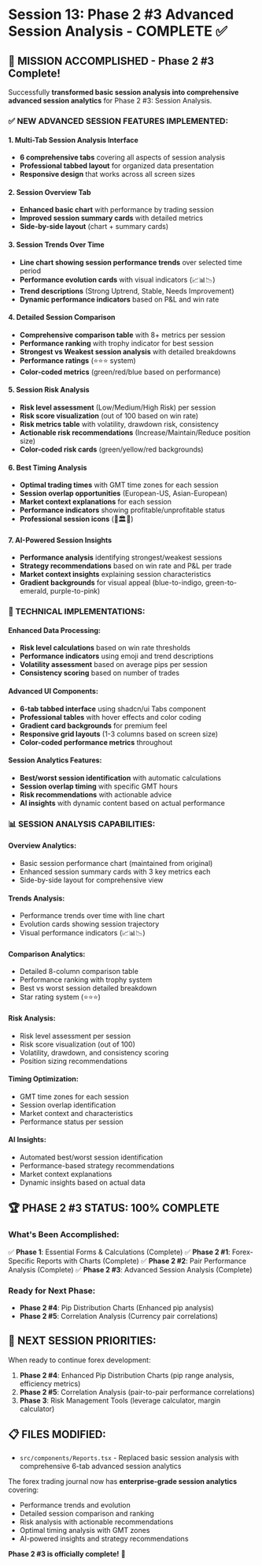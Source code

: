 # Session 13: Phase 2 #3 Advanced Session Analysis - COMPLETE ✅

## 🎯 MISSION ACCOMPLISHED - Phase 2 #3 Complete!

Successfully **transformed basic session analysis into comprehensive advanced session analytics** for Phase 2 #3: Session Analysis.

### ✅ NEW ADVANCED SESSION FEATURES IMPLEMENTED:

#### **1. Multi-Tab Session Analysis Interface**
- **6 comprehensive tabs** covering all aspects of session analysis
- **Professional tabbed layout** for organized data presentation
- **Responsive design** that works across all screen sizes

#### **2. Session Overview Tab**
- **Enhanced basic chart** with performance by trading session
- **Improved session summary cards** with detailed metrics
- **Side-by-side layout** (chart + summary cards)

#### **3. Session Trends Over Time**
- **Line chart showing session performance trends** over selected time period
- **Performance evolution cards** with visual indicators (📈📊📉)
- **Trend descriptions** (Strong Uptrend, Stable, Needs Improvement)
- **Dynamic performance indicators** based on P&L and win rate

#### **4. Detailed Session Comparison**
- **Comprehensive comparison table** with 8+ metrics per session
- **Performance ranking** with trophy indicator for best session
- **Strongest vs Weakest session analysis** with detailed breakdowns
- **Performance ratings** (⭐⭐⭐ system)
- **Color-coded metrics** (green/red/blue based on performance)

#### **5. Session Risk Analysis**
- **Risk level assessment** (Low/Medium/High Risk) per session
- **Risk score visualization** (out of 100 based on win rate)
- **Risk metrics table** with volatility, drawdown risk, consistency
- **Actionable risk recommendations** (Increase/Maintain/Reduce position size)
- **Color-coded risk cards** (green/yellow/red backgrounds)

#### **6. Best Timing Analysis**
- **Optimal trading times** with GMT time zones for each session
- **Session overlap opportunities** (European-US, Asian-European)
- **Market context explanations** for each session
- **Performance indicators** showing profitable/unprofitable status
- **Professional session icons** (🌅🏛️🗽)

#### **7. AI-Powered Session Insights**
- **Performance analysis** identifying strongest/weakest sessions
- **Strategy recommendations** based on win rate and P&L per trade
- **Market context insights** explaining session characteristics
- **Gradient backgrounds** for visual appeal (blue-to-indigo, green-to-emerald, purple-to-pink)

### 🔧 TECHNICAL IMPLEMENTATIONS:

#### **Enhanced Data Processing:**
- **Risk level calculations** based on win rate thresholds
- **Performance indicators** using emoji and trend descriptions
- **Volatility assessment** based on average pips per session
- **Consistency scoring** based on number of trades

#### **Advanced UI Components:**
- **6-tab tabbed interface** using shadcn/ui Tabs component
- **Professional tables** with hover effects and color coding
- **Gradient card backgrounds** for premium feel
- **Responsive grid layouts** (1-3 columns based on screen size)
- **Color-coded performance metrics** throughout

#### **Session Analytics Features:**
- **Best/worst session identification** with automatic calculations
- **Session overlap timing** with specific GMT hours
- **Risk recommendations** with actionable advice
- **AI insights** with dynamic content based on actual performance

### 📊 SESSION ANALYSIS CAPABILITIES:

#### **Overview Analytics:**
- Basic session performance chart (maintained from original)
- Enhanced session summary cards with 3 key metrics each
- Side-by-side layout for comprehensive view

#### **Trends Analysis:**
- Performance trends over time with line chart
- Evolution cards showing session trajectory
- Visual performance indicators (📈📊📉)

#### **Comparison Analytics:**
- Detailed 8-column comparison table
- Performance ranking with trophy system
- Best vs worst session detailed breakdown
- Star rating system (⭐⭐⭐)

#### **Risk Analysis:**
- Risk level assessment per session
- Risk score visualization (out of 100)
- Volatility, drawdown, and consistency scoring
- Position sizing recommendations

#### **Timing Optimization:**
- GMT time zones for each session
- Session overlap identification
- Market context and characteristics
- Performance status per session

#### **AI Insights:**
- Automated best/worst session identification
- Performance-based strategy recommendations
- Market context explanations
- Dynamic insights based on actual data

## 🏆 PHASE 2 #3 STATUS: **100% COMPLETE**

### **What's Been Accomplished:**
✅ **Phase 1**: Essential Forms & Calculations (Complete)
✅ **Phase 2 #1**: Forex-Specific Reports with Charts (Complete)
✅ **Phase 2 #2**: Pair Performance Analysis (Complete)
✅ **Phase 2 #3**: Advanced Session Analysis (Complete)

### **Ready for Next Phase:**
- **Phase 2 #4**: Pip Distribution Charts (Enhanced pip analysis)
- **Phase 2 #5**: Correlation Analysis (Currency pair correlations)

## 🔄 NEXT SESSION PRIORITIES:

When ready to continue forex development:
1. **Phase 2 #4**: Enhanced Pip Distribution Charts (pip range analysis, efficiency metrics)
2. **Phase 2 #5**: Correlation Analysis (pair-to-pair performance correlations)
3. **Phase 3**: Risk Management Tools (leverage calculator, margin calculator)

## 📋 FILES MODIFIED:
- `src/components/Reports.tsx` - Replaced basic session analysis with comprehensive 6-tab advanced session analytics

The forex trading journal now has **enterprise-grade session analytics** covering:
- Performance trends and evolution
- Detailed session comparison and ranking
- Risk analysis with actionable recommendations  
- Optimal timing analysis with GMT zones
- AI-powered insights and strategy recommendations

**Phase 2 #3 is officially complete!** 🎉